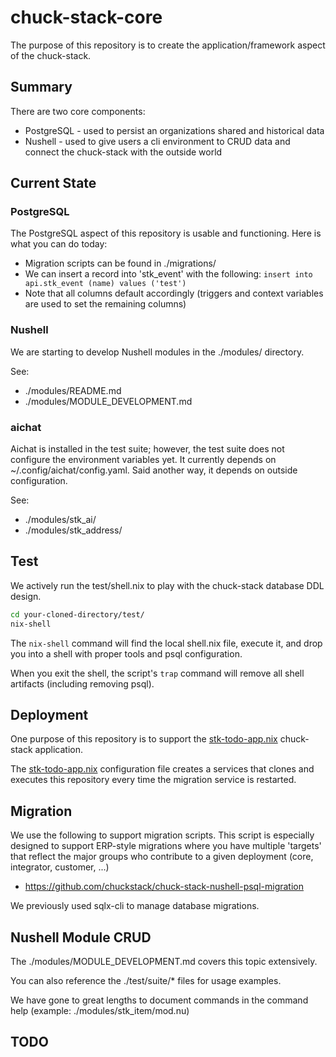# chuck-stack-core 

The purpose of this repository is to create the application/framework aspect of the chuck-stack.

## Summary

There are two core components:

- PostgreSQL - used to persist an organizations shared and historical data
- Nushell - used to give users a cli environment to CRUD data and connect the chuck-stack with the outside world

## Current State

### PostgreSQL

The PostgreSQL aspect of this repository is usable and functioning. Here is what you can do today:

- Migration scripts can be found in ./migrations/
- We can insert a record into 'stk_event' with the following: `insert into api.stk_event (name) values ('test')`
- Note that all columns default accordingly (triggers and context variables are used to set the remaining columns)

### Nushell

We are starting to develop Nushell modules in the ./modules/ directory.

See:

- ./modules/README.md
- ./modules/MODULE_DEVELOPMENT.md

### aichat

Aichat is installed in the test suite; however, the test suite does not configure the environment variables yet. It currently depends on ~/.config/aichat/config.yaml. Said another way, it depends on outside configuration.

See:

- ./modules/stk_ai/
- ./modules/stk_address/

## Test

We actively run the test/shell.nix to play with the chuck-stack database DDL design. 

```bash
cd your-cloned-directory/test/
nix-shell
```

The `nix-shell` command will find the local shell.nix file, execute it, and drop you into a shell with proper tools and psql configuration.

When you exit the shell, the script's `trap` command will remove all shell artifacts (including removing psql).

## Deployment

One purpose of this repository is to support the [stk-todo-app.nix](https://github.com/chuckstack/chuck-stack-nix/blob/main/nixos/stk-todo-app.nix) chuck-stack application. 

The [stk-todo-app.nix](https://github.com/chuckstack/chuck-stack-nix/blob/main/nixos/stk-todo-app.nix) configuration file creates a services that clones and executes this repository every time the migration service is restarted.

## Migration

We use the following to support migration scripts. This script is especially designed to support ERP-style migrations where you have multiple 'targets' that reflect the major groups who contribute to a given deployment (core, integrator, customer, ...)

- https://github.com/chuckstack/chuck-stack-nushell-psql-migration

We previously used sqlx-cli to manage database migrations.

## Nushell Module CRUD

The ./modules/MODULE_DEVELOPMENT.md covers this topic extensively.

You can also reference the ./test/suite/* files for usage examples.

We have gone to great lengths to document commands in the command help (example: ./modules/stk_item/mod.nu)

## TODO

